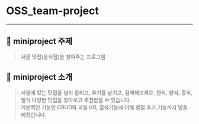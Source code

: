 # OSS_team-project
------------------------------
## 🍔 miniproject 주제
> 서울 맛집(음식점)을 찾아주는 프로그램
## 🍔 miniproject 소개
> 서울에 있는 맛집을 널리 알리고, 후기를 남기고, 검색해보세요. 한식, 양식, 중식, 일식 다양한 맛집을 찾아보고 추천받을 수 있습니다. <br> 기본적인 기능인 CRUD와 파일 I/O, 검색기능에 더해 별점 후기 기능까지 넣을 예정입니다.
